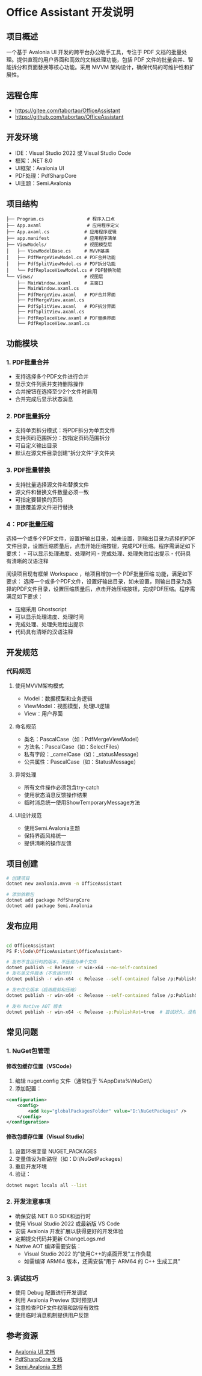 # Office Assistant 开发说明

## 项目概述
一个基于 Avalonia UI 开发的跨平台办公助手工具，专注于 PDF 文档的批量处理。提供直观的用户界面和高效的文档处理功能，包括 PDF 文件的批量合并、智能拆分和页面替换等核心功能。采用 MVVM 架构设计，确保代码的可维护性和扩展性。

## 远程仓库
- https://gitee.com/tabortao/OfficeAssistant
- https://github.com/tabortao/OfficeAssistant

## 开发环境
- IDE：Visual Studio 2022 或 Visual Studio Code
- 框架：.NET 8.0
- UI框架：Avalonia UI
- PDF处理：PdfSharpCore
- UI主题：Semi.Avalonia

## 项目结构
```
├── Program.cs                # 程序入口点
├── App.axaml                 # 应用程序定义
├── App.axaml.cs             # 应用程序逻辑
├── app.manifest             # 应用程序清单
├── ViewModels/              # 视图模型层
│   ├── ViewModelBase.cs     # MVVM基类
│   ├── PdfMergeViewModel.cs # PDF合并功能
│   ├── PdfSplitViewModel.cs # PDF拆分功能
│   └── PdfReplaceViewModel.cs # PDF替换功能
└── Views/                   # 视图层
    ├── MainWindow.axaml     # 主窗口
    ├── MainWindow.axaml.cs
    ├── PdfMergeView.axaml   # PDF合并界面
    ├── PdfMergeView.axaml.cs
    ├── PdfSplitView.axaml   # PDF拆分界面
    ├── PdfSplitView.axaml.cs
    ├── PdfReplaceView.axaml # PDF替换界面
    └── PdfReplaceView.axaml.cs
```

## 功能模块

### 1. PDF批量合并
- 支持选择多个PDF文件进行合并
- 显示文件列表并支持删除操作
- 合并按钮在选择至少2个文件时启用
- 合并完成后显示状态消息

### 2. PDF批量拆分
- 支持单页拆分模式：将PDF拆分为单页文件
- 支持页码范围拆分：按指定页码范围拆分
- 可自定义输出目录
- 默认在源文件目录创建"拆分文件"子文件夹

### 3. PDF批量替换
- 支持批量选择源文件和替换文件
- 源文件和替换文件数量必须一致
- 可指定要替换的页码
- 直接覆盖源文件进行替换

### 4：PDF批量压缩
选择一个或多个PDF文件，设置好输出目录，如未设置，则输出目录为选择的PDF文件目录，设置压缩质量后，点击开始压缩按钮，完成PDF压缩。程序需满足如下要求：
    - 可以显示处理进度、处理时间
    - 完成处理、处理失败给出提示
    - 代码具有清晰的汉语注释

阅读项目现有框架 Workspace ，给项目增加一个 PDF批量压缩 功能，满足如下要求：
选择一个或多个PDF文件，设置好输出目录，如未设置，则输出目录为选择的PDF文件目录，设置压缩质量后，点击开始压缩按钮，完成PDF压缩。程序需满足如下要求：
- 压缩采用 Ghostscript
- 可以显示处理进度、处理时间
- 完成处理、处理失败给出提示
- 代码具有清晰的汉语注释

## 开发规范

### 代码规范
1. 使用MVVM架构模式
   - Model：数据模型和业务逻辑
   - ViewModel：视图模型，处理UI逻辑
   - View：用户界面
   
2. 命名规范
   - 类名：PascalCase（如：PdfMergeViewModel）
   - 方法名：PascalCase（如：SelectFiles）
   - 私有字段：_camelCase（如：_statusMessage）
   - 公共属性：PascalCase（如：StatusMessage）

3. 异常处理
   - 所有文件操作必须包含try-catch
   - 使用状态消息反馈操作结果
   - 临时消息统一使用ShowTemporaryMessage方法

4. UI设计规范
   - 使用Semi.Avalonia主题
   - 保持界面风格统一
   - 提供清晰的操作反馈

## 项目创建
```bash
# 创建项目
dotnet new avalonia.mvvm -n OfficeAssistant

# 添加依赖包
dotnet add package PdfSharpCore
dotnet add package Semi.Avalonia
```

## 发布应用
```bash

cd OfficeAssistant
PS F:\Code\OfficeAssistant\OfficeAssistant> 

# 发布不含运行时的版本，不压缩为单个文件
dotnet publish -c Release -r win-x64 --no-self-contained
# 发布单文件版本（不含运行时）
dotnet publish -r win-x64 -c Release --self-contained false /p:PublishSingleFile=true

# 发布优化版本（启用裁剪和压缩）
dotnet publish -r win-x64 -c Release --self-contained false /p:PublishSingleFile=true /p:TrimMode=partial /p:IncludeNativeLibrariesForSelfExtract=true

# 发布 Native AOT 版本
dotnet publish -r win-x64 -c Release -p:PublishAot=true  # 尝试好久，没有AOT编译成功，暂时放弃
```

## 常见问题

### 1. NuGet包管理
#### 修改包缓存位置（VSCode）
1. 编辑 nuget.config 文件（通常位于 %AppData%\NuGet\）
2. 添加配置：
```xml
<configuration>
    <config>
        <add key="globalPackagesFolder" value="D:\NuGetPackages" />
    </config>
</configuration>
```

#### 修改包缓存位置（Visual Studio）
1. 设置环境变量 NUGET_PACKAGES
2. 变量值设为新路径（如：D:\NuGetPackages）
3. 重启开发环境
4. 验证：
```bash
dotnet nuget locals all --list
```

### 2. 开发注意事项
- 确保安装.NET 8.0 SDK和运行时
- 使用 Visual Studio 2022 或最新版 VS Code
- 安装 Avalonia 开发扩展以获得更好的开发体验
- 定期提交代码并更新 ChangeLogs.md
- Native AOT 编译需要安装：
  - Visual Studio 2022 的"使用C++的桌面开发"工作负载
  - 如需编译 ARM64 版本，还需安装"用于 ARM64 的 C++ 生成工具"

### 3. 调试技巧
- 使用 Debug 配置进行开发调试
- 利用 Avalonia Preview 实时预览UI
- 注意检查PDF文件权限和路径有效性
- 使用临时消息机制提供用户反馈

## 参考资源
- [Avalonia UI 文档](https://docs.avaloniaui.net/)
- [PdfSharpCore 文档](https://github.com/ststeiger/PdfSharpCore)
- [Semi.Avalonia 主题](https://github.com/irihitech/Semi.Avalonia)
